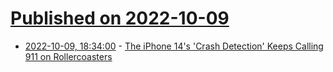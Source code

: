 # [Published on 2022-10-09](index.md)

* [2022-10-09, 18:34:00](https://apple.slashdot.org/story/22/10/09/1812248/the-iphone-14s-crash-detection-keeps-calling-911-on-rollercoasters?utm_source=rss1.0mainlinkanon&utm_medium=feed) - [The iPhone 14's 'Crash Detection' Keeps Calling 911 on Rollercoasters](https://apple.slashdot.org/story/22/10/09/1812248/the-iphone-14s-crash-detection-keeps-calling-911-on-rollercoasters?utm_source=rss1.0mainlinkanon&utm_medium=feed)
